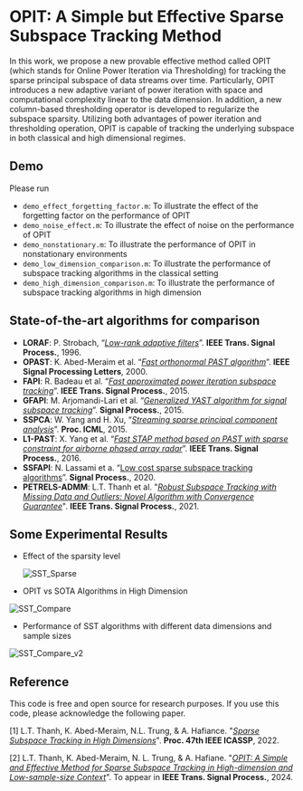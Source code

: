 # OPIT: A Simple but Effective Sparse Subspace Tracking Method

In this work, we propose a new provable effective method called OPIT (which stands for Online Power Iteration via Thresholding) for tracking the sparse principal subspace of data streams over time. Particularly, OPIT introduces a new adaptive variant of power iteration with space and computational complexity linear to the data dimension. In addition, a new column-based thresholding operator is developed to regularize the subspace sparsity. Utilizing both advantages of power iteration and thresholding operation, OPIT is capable of tracking the underlying subspace
in both classical and high dimensional regimes.  


## Demo
Please run 
+ `demo_effect_forgetting_factor.m`: To illustrate the effect of the forgetting factor on the performance of OPIT
+ `demo_noise_effect.m`: To illustrate the effect of noise on the performance of OPIT
+ `demo_nonstationary.m`: To illustrate the performance of OPIT in nonstationary environments
+ `demo_low_dimension_comparison.m`: To illustrate the performance of subspace tracking algorithms in the classical setting 
+ `demo_high_dimension_comparison.m`: To illustrate the performance of subspace tracking algorithms in high dimension


## State-of-the-art algorithms for comparison

+ **LORAF**:  P. Strobach, “[*Low-rank adaptive filters*](https://ieeexplore.ieee.org/abstract/document/553469/)”. **IEEE Trans. Signal Process.**, 1996.
+ **OPAST**:  K. Abed-Meraim et al. “[*Fast orthonormal PAST algorithm*](https://ieeexplore.ieee.org/abstract/document/823526/)”. **IEEE Signal Processing Letters**, 2000.
+ **FAPI**: R. Badeau et al. “[*Fast approximated power iteration subspace tracking*](https://ieeexplore.ieee.org/abstract/document/1468483/)”. **IEEE Trans. Signal Process.**, 2015.
+ **GFAPI**: M. Arjomandi-Lari et al. “[*Generalized YAST algorithm for signal subspace tracking*](https://www.sciencedirect.com/science/article/pii/S0165168415001607)”. **Signal Process.**, 2015.
+ **SSPCA**: W. Yang and H. Xu, “[*Streaming sparse principal component analysis*](https://proceedings.mlr.press/v37/yangd15.html)”. **Proc. ICML**, 2015.
+ **L1-PAST**: X. Yang et al. “[*Fast STAP method based on PAST with sparse constraint for airborne phased array radar*](https://ieeexplore.ieee.org/abstract/document/7470515/)”. **IEEE Trans. Signal Process.**, 2016.
+ **SSFAPI**: N. Lassami et a. “[Low cost sparse subspace tracking algorithms](https://www.sciencedirect.com/science/article/pii/S0165168420300657)”. **Signal Process.**, 2020.
+ **PETRELS-ADMM**: L.T. Thanh et al. "[*Robust Subspace Tracking with Missing Data and Outliers: Novel Algorithm with Convergence Guarantee*](https://ieeexplore.ieee.org/document/9381678)". **IEEE Trans. Signal Process.**, 2021.


## Some Experimental Results

+ Effect of the sparsity level

  ![SST_Sparse](https://github.com/thanhtbt/SST/assets/26319211/108f3b0f-6648-4fb6-bfed-bebd39c75bc3)

+ OPIT vs SOTA Algorithms in High Dimension
  
![SST_Compare](https://github.com/thanhtbt/SST/assets/26319211/da5edddd-b9c7-4695-bf6c-820ba4264252)

+ Performance of SST algorithms with different data dimensions and sample sizes

![SST_Compare_v2](https://github.com/thanhtbt/SST/assets/26319211/5fcc2299-b0ca-414a-9e71-5ea5a25f1aa6)

## Reference


This code is free and open source for research purposes. If you use this code, please acknowledge the following paper.

[1] L.T. Thanh, K. Abed-Meraim, N.L. Trung, & A. Hafiance. "[*Sparse Subspace Tracking in High Dimensions*](https://ieeexplore.ieee.org/document/9746546)". **Proc. 47th IEEE ICASSP**, 2022. 

[2] L.T. Thanh, K. Abed-Meraim, N. L. Trung, & A. Hafiane. "[*OPIT: A Simple and Effective Method for Sparse Subspace Tracking in High-dimension and Low-sample-size Context*](https://doi.org/10.1109/TSP.2023.3349070)". To appear in **IEEE Trans. Signal Process.**, 2024. 

